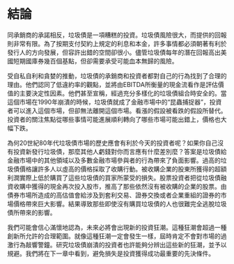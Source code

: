 # 結論

同承銷商的承諾相反，垃圾債是一項糟糕的投資。垃圾債風險很大，而提供的回報則非常有限。為了按期支付契約上規定的利息和本金，許多事情都必須朝著有利於發行人的方向發展，但容許出錯的空間卻很小。儘管垃圾債每年的潛在回報高出美國短期國庫券幾百個基點，但卻需要承受可能血本無歸的風險。

受自私自利和貪婪的推動，垃圾債的承銷商和投資者都對自己的行為找到了合理的理由。他們認同了低違約率的觀點，並將由EBITDA所衡量的現金流看作是評估價值的主要決定性因素。他們甚至宣稱，經過充分多樣化的垃圾債組合時安全的。當這個市場在1990年崩潰的時候，垃圾債就成了金融市場中的“昆蟲捕捉器”，投資者可以進入這個市場，但卻無法離開這個市場。看漲的假設被看跌的假設所替代。投資者的關注焦點從哪些事情可能進展順利轉向了哪些市場可能出錯上，價格也大幅下跌。

為何20世紀80年代垃圾債市場的歷史應會有利於今天的投資者呢？如果你自己沒有投資新發行垃圾債，那麼其他人虧錢對你而言應有什麼差別麼？答案是垃圾債給金融市場中的其他領域以及多數金融市場參與者的行為帶來了負面影響。過高的垃圾債價格讓許多人以虛高的價格採取了收購行動。被收購企業的股東所獲得的超額利潤實際上低於購買了這些垃圾債的買家所蒙受的損失。股票投資者把從垃圾債融資收購中獲得的現金再次投入股市，推高了那些依然沒有被收購的企業的股票。由債券市場所造成的高估值會給涉及到套利交易、證券交換或者企業重組的證券的市場價格帶來巨大影響。結果導致那些即使沒有購買垃圾債的人也很難完全逃脫垃圾債所帶來的影響。

我們可能會信心滿懷地認為，未來必將會出現新的投資狂潮。這種狂潮會超過一種創新所允許的合理範圍。就像這種狂潮一定會發生一樣，屆時肯定不會對市場的過激行為敲響警鐘。研究垃圾債崩潰的投資者也許能夠分辨出這些新的狂潮，並予以規避。我們將在下一章中看到，避免損失是投資獲得成功最重要的先決條件。

